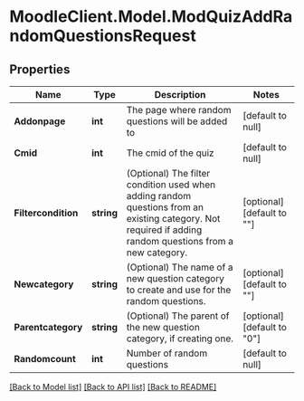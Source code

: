 # MoodleClient.Model.ModQuizAddRandomQuestionsRequest

## Properties

Name | Type | Description | Notes
------------ | ------------- | ------------- | -------------
**Addonpage** | **int** | The page where random questions will be added to | [default to null]
**Cmid** | **int** | The cmid of the quiz | [default to null]
**Filtercondition** | **string** | (Optional) The filter condition used when adding random questions from an existing category.                     Not required if adding random questions from a new category. | [optional] [default to ""]
**Newcategory** | **string** | (Optional) The name of a new question category to create and use for the random questions. | [optional] [default to ""]
**Parentcategory** | **string** | (Optional) The parent of the new question category, if creating one. | [optional] [default to "0"]
**Randomcount** | **int** | Number of random questions | [default to null]

[[Back to Model list]](../README.md#documentation-for-models) [[Back to API list]](../README.md#documentation-for-api-endpoints) [[Back to README]](../README.md)

